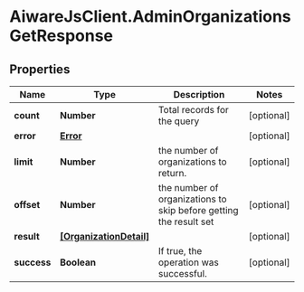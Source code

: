 # AiwareJsClient.AdminOrganizationsGetResponse

## Properties

Name | Type | Description | Notes
------------ | ------------- | ------------- | -------------
**count** | **Number** | Total records for the query | [optional] 
**error** | [**Error**](Error.md) |  | [optional] 
**limit** | **Number** | the number of organizations to return. | [optional] 
**offset** | **Number** | the number of organizations to skip before getting the result set | [optional] 
**result** | [**[OrganizationDetail]**](OrganizationDetail.md) |  | [optional] 
**success** | **Boolean** | If true, the operation was successful. | [optional] 


